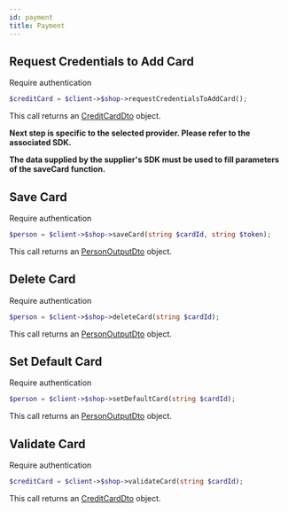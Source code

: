 ```yaml
---
id: payment
title: Payment
---
```


## Request Credentials to Add Card

<span class="badge badge--warning">Require authentication</span>

```php
$creditCard = $client->$shop->requestCredentialsToAddCard();
```

This call returns an [CreditCardDto](../shop-types#CreditCardDto) object.

**Next step is specific to the selected provider. Please refer to the associated SDK.**

**The data supplied by the supplier's SDK must be used to fill parameters of the saveCard function.**

## Save Card

<span class="badge badge--warning">Require authentication</span>

```php
$person = $client->$shop->saveCard(string $cardId, string $token);
```

This call returns an [PersonOutputDto](../shop-types#PersonOutputDto) object.

## Delete Card

<span class="badge badge--warning">Require authentication</span>

```php
$person = $client->$shop->deleteCard(string $cardId);
```

This call returns an [PersonOutputDto](../shop-types#PersonOutputDto) object.

## Set Default Card

<span class="badge badge--warning">Require authentication</span>

```php
$person = $client->$shop->setDefaultCard(string $cardId);
```

This call returns an [PersonOutputDto](../shop-types#PersonOutputDto) object.

## Validate Card

<span class="badge badge--warning">Require authentication</span>

```php
$creditCard = $client->$shop->validateCard(string $cardId);
```

This call returns an [CreditCardDto](../shop-types#CreditCardDto) object.
